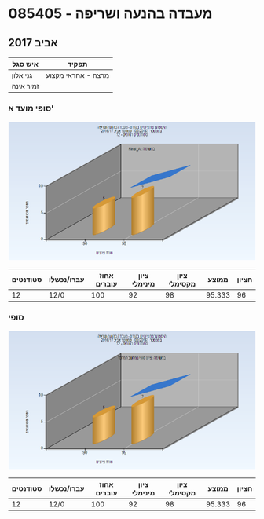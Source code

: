 # 085405 - מעבדה בהנעה ושריפה

## אביב 2017

| איש סגל | תפקיד |
| ---- | ---- |
| גני אלון | מרצה - אחראי מקצוע |
| זמיר אינה |  |

### סופי מועד א'

![201602 Final_A](201602/Final_A.png)

| סטודנטים | עברו/נכשלו | אחוז עוברים | ציון מינימלי | ציון מקסימלי | ממוצע | חציון |
| ---- | ---- | ---- | ---- | ---- | ---- | ---- |
| 12 | 12/0 | 100 | 92 | 98 | 95.333 | 96 |

### סופי

![201602 Finals](201602/Finals.png)

| סטודנטים | עברו/נכשלו | אחוז עוברים | ציון מינימלי | ציון מקסימלי | ממוצע | חציון |
| ---- | ---- | ---- | ---- | ---- | ---- | ---- |
| 12 | 12/0 | 100 | 92 | 98 | 95.333 | 96 |

